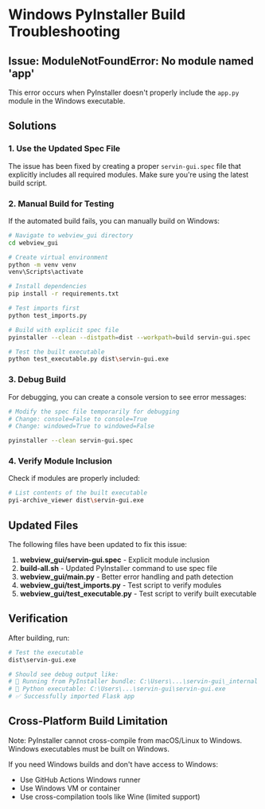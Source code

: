 # Windows PyInstaller Build Troubleshooting

## Issue: ModuleNotFoundError: No module named 'app'

This error occurs when PyInstaller doesn't properly include the `app.py` module in the Windows executable.

## Solutions

### 1. Use the Updated Spec File

The issue has been fixed by creating a proper `servin-gui.spec` file that explicitly includes all required modules. Make sure you're using the latest build script.

### 2. Manual Build for Testing

If the automated build fails, you can manually build on Windows:

```bash
# Navigate to webview_gui directory
cd webview_gui

# Create virtual environment
python -m venv venv
venv\Scripts\activate

# Install dependencies
pip install -r requirements.txt

# Test imports first
python test_imports.py

# Build with explicit spec file
pyinstaller --clean --distpath=dist --workpath=build servin-gui.spec

# Test the built executable
python test_executable.py dist\servin-gui.exe
```

### 3. Debug Build

For debugging, you can create a console version to see error messages:

```bash
# Modify the spec file temporarily for debugging
# Change: console=False to console=True
# Change: windowed=True to windowed=False

pyinstaller --clean servin-gui.spec
```

### 4. Verify Module Inclusion

Check if modules are properly included:

```bash
# List contents of the built executable
pyi-archive_viewer dist\servin-gui.exe
```

## Updated Files

The following files have been updated to fix this issue:

1. **webview_gui/servin-gui.spec** - Explicit module inclusion
2. **build-all.sh** - Updated PyInstaller command to use spec file
3. **webview_gui/main.py** - Better error handling and path detection
4. **webview_gui/test_imports.py** - Test script to verify modules
5. **webview_gui/test_executable.py** - Test script to verify built executable

## Verification

After building, run:

```bash
# Test the executable
dist\servin-gui.exe

# Should see debug output like:
# 🚀 Running from PyInstaller bundle: C:\Users\...\servin-gui\_internal
# 🐍 Python executable: C:\Users\...\servin-gui\servin-gui.exe
# ✅ Successfully imported Flask app
```

## Cross-Platform Build Limitation

Note: PyInstaller cannot cross-compile from macOS/Linux to Windows. Windows executables must be built on Windows.

If you need Windows builds and don't have access to Windows:
- Use GitHub Actions Windows runner
- Use Windows VM or container
- Use cross-compilation tools like Wine (limited support)